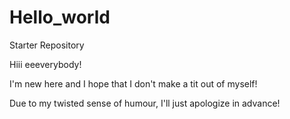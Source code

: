 # Hello_world
Starter Repository

Hiii eeeverybody!

I'm new here and I hope that I don't make a tit out of myself!

Due to my twisted sense of humour, I'll just apologize in advance!
